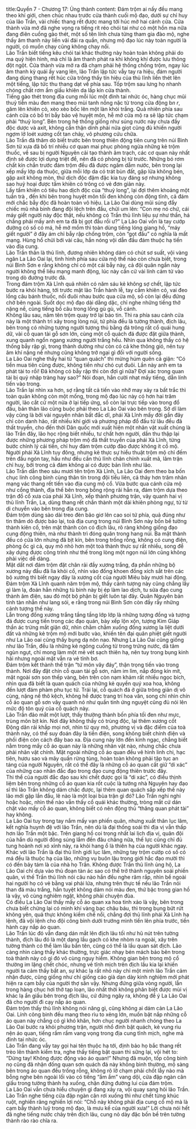 title:Quyển 7 - Chương 17: Ủng thành
content:
Đám trộm ai nấy đều mang theo khí giới, chen chúc nhau trước cửa thành cuối mộ đạo, dưới sự chỉ huy của lão Trần, vài chiếc thang rết được mang tới húc mở hai cánh cửa. Cửa thành vừa mở đã nghe vọng ra tiếng rít réo chói tai như có một hồn ma nữa đang điên cuồng gào thét, một số tên lính chưa từng tham gia đào mộ, nghe thấy âm thanh này liền vãi đái ra quần, nhưng mộ đạo lúc này toàn người là người, có muốn chạy cũng không chạy nổi.<br>Lão Trần biết tiếng kêu chói tai khác thường này hoàn toàn không phải do ma quỷ hiện hình, mà chỉ là âm thanh phát ra khi không khí được lưu thông đột ngột. Cửa thành vừa mở ra đã chạm phải hệ thống chống trộm, ngay lúc âm thanh kỳ quái ấy vang lên, lão Trần lập tức vẫy tay ra hiệu, đám người đang dùng thang rết húc cửa trông thấy tín hiệu của thủ lĩnh liền thét lên một tiếng, lập tức thu thang dạt về phía sau. Tốp trộm sau lưng họ nhanh chóng chất rơm ẩm giấu khiên da lấp kín cửa thành.<br>Tiếng gào thét trong địa cung mỗi lúc một đinh tai nhức óc, hàng chục mũi thuỷ tiễn màu đen mang theo mùi tanh nồng nặc từ trong cửa động b*n r*, găm lên khiên cỏ, xèo xèo bốc lên một làn khói trắng. Quả nhiên phía sau cánh cửa có bố trí bẫy bảo vệ huyệt môn, hễ mở cửa mộ ra sẽ lập tức chạm phải “thuỷ long”. Bên trong hệ thống giống như súng nước này chưa đầy độc dược và axit, không cẩn thận dính phải nửa giọt cũng đủ khiến người ngợm lở loét xương cốt tan chảy, vô phương cứu chữa.<br>Lão Trần đã thăm dò biết trước bên trong thiên động tiên cung trên núi Bình Sơn từ xưa đã bố trí nhiều cơ quan mai phục phòng ngừa những kẻ trộm thuốc, về sau bị người Nguyên cải tạo thành âm trạch, các cơ quan này nhất định sẽ được lợi dụng triệt để, nên đã có phòng bị từ trước. Những bó rơm chất kín chắn trước đám trộm đều đã được ngâm dẫm nước, bên trong lại xếp mấy lớp da thuộc, giữa mỗi lớp da có trát bùn đất, gặp lửa không bén, gặp axit không mòn, thứ dịch độc đậm đặc kia tuy đáng sợ nhưng không sao huỷ hoại được tấm khiên cỏ trông có vẻ đơn giản này.<br>Lấy tấm khiên cỏ tiêu hao dịch độc của “thuỷ long”, lại đợi thêm khoảng một tuần trà , đến khi bên trong huyệt môn tối đen không còn động tĩnh, cả đám mới chắc bẫy độc đã hoàn toàn vô hiệu. La Lão Oai dùng mũi súng đẩy chiếc mũ nhà binh đang đội lệch trên đầu, chửi um lên: “Con mẹ nó chứ, cái máy giết người này độc thật, nếu không có Trần thủ lĩnh liệu sự như thần, há chẳng phải mấy anh em ta đã bị gọt đầu rồi ư?” La Lão Oai vốn là tay cướp đường có số có má, hễ mở mồm thì toàn dùng tiếng lóng giang hồ, “máy giết người” ở đây ám chỉ bẫy rập chống trộm, còn “gọt đầu” có nghĩa là mất mạng. Hùng hổ chửi bới vài câu, hắn nóng vội dẫn đầu đám thuộc hạ tiến vào địa cung.<br>Lão Trần thân là thủ lĩnh, đương nhiên không dám có chút sơ suất, vội vàng ngăn La Lão Oai lại, tình hình phía sau cửa mộ thế nào còn chưa biết, trong núi Bình Sơn e rằng không chỉ có một cái bẫy này, cả đội quân ngần này người không thể liều mạng manh động, lúc này cần cử vài lính cảm tử vào trong dò đường trước đã.<br>Trong đám trộm Xả Lĩnh quả nhiên có năm sáu kẻ không sợ chết, lập tức bước ra khỏi hàng, tới trước mặt lão Trần hành lễ, tay cầm khiên cỏ, vai đeo lồng câu bánh thuốc, nối đuôi nhau bước qua cửa mộ, số còn lại đều đứng chờ bên ngoài. Suốt dọc mộ đạo dài dằng dặc, chỉ nghe những tiếng thở nặng nề, cùng tiếng bồ câu trong lồng gù gù, vỗ cánh.<br>Không lâu sau, năm tên trộm quay trở lại báo tin. Thì ra phía sau cánh cửa này là một thành trì xây trong lòng núi, tứ phía đều là tường thành, địch lâu, bên trong có những tượng người tượng thú bằng đá trông rất cổ quái hung dữ, vài cỗ quan tài gỗ sơn lớn, cùng một cỗ quách đá được đặt giữa thành, xung quanh ngổn ngang xương người trắng hếu. Nhìn qua không thấy có hệ thống bẫy rập gì, trong thành dường như còn có cả khe thông gió, nên tuy âm khí nặng nề nhưng cũng không trở ngại gì đối với người sống.<br>La Lão Oai nghe thấy hai từ “quan quách” thì mừng húm quên cả giận: “Có tiền mua tiên cũng được, không tiền như chó cụt đuôi. Lần này anh em ta phát tài to rồi! Đã không có bẫy rập thì còn đợi gì nữa? Đợi xác trong quan tài bị quỷ nhập tràng hay sao?” Nói đoạn, hắn cười nhạt mấy tiếng, dẫn lính tiến vào trong.<br>Lão Trần lại nhìn xa hơn, sợ rằng tất cả tiến vào nhỡ may xảy ra bất trắc thì toàn quân không còn một mống, trong mộ đạo lúc này có hơn hai trăm người, lão cắt cử một nửa ở lại tiếp ứng, số còn lại trực tiếp vào trong đổ đấu, bản thân lão cũng buộc phải theo La Lão Oai vào bên trong. Sở dĩ làm vậy cũng là bởi vài nguyên nhân bất đắc dĩ, phái Xả Lĩnh mấy đời gần đây chỉ còn danh hão, rất nhiều khí giới và phương pháp đổ đấu từ lâu đều đã thất truyền, cho đến thời Dân quốc mới xuất hiện một nhân vật xuất chúng là lão Trần đây, lão học rộng biết nhiều, tư chất hơn người, dần thu thập lại được những phương pháp trộm mộ đã thất truyền của phái Xả Lĩnh, từng bước chỉnh lý cải tiến, chỉ huy đám trộm cướp đào được không ít cổ mộ. Người phái Xả Lĩnh tuy đông, nhưng kẻ thực sự hiểu thuật trộm mộ chỉ đếm trên đầu ngón tay, hầu như đều cần thủ lĩnh chân chính xuất mã, lâm trận chỉ huy, bởi trong cả đám không ai có được bản lĩnh như lão.<br>Lão Trần dẫn theo sáu mươi tên trộm Xả Lĩnh, La Lão Oai đem theo ba bốn chục lính công binh cùng thân tín trong đội tiểu liên, cả thảy hơn trăm nhân mạng vác thang rết tiến vào địa cung mộ cổ. Vừa bước qua cánh cửa mộ như cổng thành, địa thế bên trong bỗng rộng rãi hẳn ra, đám trộm dựa theo trận đồ cổ xưa của phái Xả Lĩnh, xếp thành phương trận, vây quanh hai vị thủ lĩnh Trần, La, dùng thang rết chắn thành một dải khiên phòng ngự, từ từ di chuyển vào bên trong địa cung.<br>Đám trộm dùng sào dài treo đèn bão giơ lên cao soi tứ phía, quả đúng như tin thăm dò được báo lại, toà địa cung trong núi Bình Sơn này bốn bề tường thành kiên cố, trên mặt thành còn có địch lâu, rõ ràng không giống đạo cung động thiên, mà như thành trì đóng quân trong hang núi. Ba mặt thành đều có cửa lớn nhưng đã bịt kín, bên trong trống rỗng, không có cung điện, phòng ốc gì cả, quy mô nhỏ hơn một toà thành thực sự rất nhiều, song để xây dựng được công trình như thế trong lòng một ngọn núi lớn cũng không phải việc dễ dàng.<br>Mặt dất nơi đám trộm đặt chân rải đầy xương trắng, đa phần những bộ xương này đầu đã lìa khỏi cổ, nhìn vào đống khoen đồng xích sắt trên các bộ xương thì biết ngay đây là xương cốt của người Miêu bảy mươi hai động. Đám trộm Xả Lĩnh quanh năm trộm mộ, thấy cảnh tượng này cũng chẳng lấy gì làm lạ, đoán hẳn những tù binh này bị ép làm lao dịch, tu sửa đạo cung thành âm điện, sau đó một bộ phận bị giết luôn tại đây. Quân Nguyên bản tính tàn nhẫn như lang sói, e rằng trong núi Bình Sơn còn đầy rẫy những cảnh tượng thế này.<br>Lẫn trong đống xương trắng tầng tầng lớp lớp là những tượng đồng và tượng đá được cung tiến trong các đạo quán, bày xếp lộn xộn, tượng Kim Giáp thần ác trừng mắt giận dữ, nhìn chằm chằm xuống đống xương la liệt dưới đất và những kẻ trộm mộ mới bước vào, khiến tên đại quân phiệt giết người như La Lão oai cũng thấy bụng dạ nôn nao. Nhưng La Lão Oai cũng giống như lão Trần, đều là những kẻ ngông cuồng từ trong trứng nước, dã tâm ngùn ngụt, chỉ mong làm một mẻ vét sạch thiên hạ, nên tuy trong bụng kinh hãi nhưng ngoài mặt vẫn ra vẻ tỉnh bơ.<br>Đám trộm kết thành thế trận “tứ môn vây đáy”, thận trọng tiến vào trong thành. Nơi đây đặt chín cỗ quan tài gỗ sơn, nằm im lìm, nắp đóng kín mít, mặt ngoài sơn son thếp vàng, bên trên còn nạm khảm rất nhiều ngọc bích, nhìn qua đã biết là quan quách của những kẻ quyền quý xoa hoa, không đến lượt đám phàm phu tục tử. Trái lại, cỗ quách đá ở giữa trông giản dị vô cùng, nặng nề thô kệch, không hề được trang trí hoa văn, song chỉ nhìn chín cỗ áo quan gỗ sơn vây quanh nó như quần tinh ứng nguyệt cũng đủ nói lên mức độ tôn quý của cỗ quách này.<br>Lão Trần đảo mắt một lượt, thấy thường thành bốn phía tối đen như mực, trùng môn bịt kín. Nơi đây không thấy có trùng độc, lại thêm xương cốt Động dân rải khắp mọi nơi, nhìn từ quy mô, phương vị và đặc điểm của toà thành này, có thể suy đoán đây là tiền điện, song không biết chính điện và phối điện còn cách đây bao xa. Địa cung này lớn đến kinh ngạc, chẳng biết nằm trong mấy cỗ áo quan này là những nhân vật nào, nhưng chắc chưa phải nhân vật chính. Mặt ngoài những cỗ áo quan đều vẽ hình linh chi, hạc tiên, hươu sao và mây quấn rừng tùng, hoàn toàn không phải tập tục an táng của người Nguyên, rất có thể đây là những cỗ áo quan cất giữ “di xác” của những cao nhân đắc đạo trong đạo cung động thiên trước đây.<br>Thi thể của người đắc đạo sau khi chết được gọi là “di xác”, có điều thịnh liệm bên trong những cỗ áo quan kia rốt cuộc là tướng nhà Nguyên hay đạo sĩ thì lão Trần không dám chắc được, lại thêm quan quách sắp xếp thế này lão mới gặp lần đầu, lẽ nào là một loại bùa trận gì đó? Lão Trần nghi nghi hoặc hoặc, nhìn thế nào vẫn thấy cổ quái khác thường, tròng mắt cứ dán chặt vào mấy cỗ áo quan, không biết có nên động thủ “thăng quan phát tài” hay không.<br>La Lão Oai tuy trong tay nắm mấy vạn phiến quân, nhưng xuất thân lục lâm, kết nghĩa huynh đệ với lão Trần, nên dù là đại thống soái thì địa vị vẫn thấp hơn lão Trần một bậc. Trên giang hồ coi trọng nhất lai lịch địa vị, quân đội của hắn dù người đông súng lắm đến đâu chăng nữa, thế lực cũng chỉ đủ tung hoành nơi xó xỉnh này, ra khỏi hang ổ là thiên hạ của người khác ngay. Khác với lão Trần là đại thủ lĩnh giới lục lâm, những tay trộm cướp có số có má đều là thuộc hạ của lão, những vụ buôn lậu trong giới hắc đạo mười thì có đến bảy tám là của nhà họ Trần. Không được Trần thủ lĩnh ủng hộ, La Lão Oai chỉ dựa vào thủ đoạn tàn ác sao có thể trở thành nguyên soái phiến quân, vì thế Trần thủ lĩnh nói câu nào hắn đều nghe răm rắp, nhìn bề ngoài hai người họ có vẻ bằng vai phải lứa, nhưng trên thực tế nếu lão Trần nói than đá màu trắng, hắn tuyệt không dám nói màu đen, thứ bậc trong gian hồ là vậy, vô cùng nghiêm ngặt, không phải chuyện đùa.<br>Có điều La Lão Oai thấy mấy cỗ áo quan xa hoa tinh xảo là vậy, bên trong chưa biết chừng lại có minh khí vàng bạc châu báu, thì trong bụng bứt rứt không yên, quả thực không kiềm chế nổi, chẳng đợi thủ lĩnh phái Xả Lĩnh hạ lệnh, đã vội lệnh cho đội công binh dưới trướng mình tiến lên phía trước, tiến hành cạy nắp áo quan.<br>Lão Trần lúc đó vẫn đang dán mắt lên địch lâu tối như hũ nút trên tường thành, địch lâu đó là một dạng lầu gạch có khe nhòm ra ngoài, xây trên tường thành có thể làm lầu bắn tên, cũng có thể là lầu quan sát địch. Lão càng nhìn càng thấy khác thường, trực giác nhạy bén mách bảo bên trong toà thành này có gì đó vô cùng nguy hiểm. Không gian bên trong mộ cổ thường im lặng chết chóc, nhưng vẻ tĩnh mịch trên địch lầu kia lại khiến người ta cảm thấy bất an, sự khác lạ rất nhỏ này chỉ một mình lão Trần cảm nhận được, cũng giống như chỉ giống cáo già dạn dày kinh nghiệm mới phát hiện ra cạm bẫy của người thợ săn vậy. Nhưng đứng giữa vòng người, lẫn trong hàng chục hơi thở tạp loạn, lão nhất thời không phân biệt được mùi vị khác lạ ẩn giấu bên trong địch lâu, cứ đứng ngây ra, không để ý La Lão Oai đã cho người đi cạy nắp áo quan.<br>Đám trộm thấy thủ lĩnh không nói năng gì, cũng không ai dám cản La Lão Oai. Lính công binh đều mang theo rìu to xẻng lớn, muốn bật nắp những cỗ áo quan này chẳng có gì khó khăn, hơn chục người nhanh chóng theo La Lão Oai bước ra khỏi phương trận, người nhổ đinh bật quách, kẻ vung rìu nện áo quan, tiếng rầm rầm vang vọng trong địa cung tĩnh mịch, nghe mà đinh tai nhức óc.<br>Lão Trần đang vẫy tay gọi hai tên thuộc hạ tới, định bảo họ bắc thang rết trèo lên thành kiểm tra, nghe thấy tiếng bật quan thì sững lại, vội hét to: “Dừng tay! Không được động vào áo quan!” Nhưng đã muộn, tốp công binh nọ cũng đã nhận đống quan sơn quách đá này không bình thường, mộ sàng bên trong áo quan đều trống rỗng, không rõ lỡ chạm phải chốt lẫy nào mà bỗng nghe bên ngoài lối vào có tiếng “ầm ầm” vang dội, cửa đập ngàn cân giấu trong tường thành hạ xuống, chặn đứng đường lui của đám trộm.<br>La Lão Oai vẫn chưa hiểu chuyện gì đang xảy ra, vội quay sang hỏi lão Trần. Lão Trần nghe tiếng cửa đập ngàn cân rơi xuống thì như chết từng khúc ruột, nghiến răng nghiến lợi nói: “Chỗ này không phải địa cung cổ mộ mà là cạm bẫy thành luỹ trong mộ đạo, là mưu kế của người xưa!” Lời chưa nói hết đã nghe tiếng nước chảy trên địch lâu, cung nỏ dày đặc bốn bề trên tường thành rào rào chĩa ra.